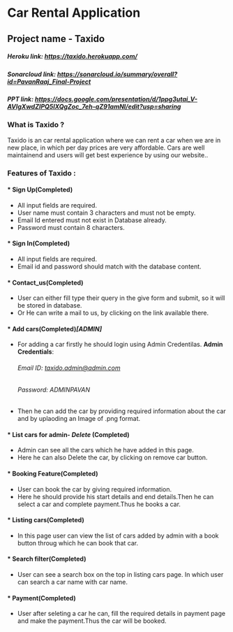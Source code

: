 # Car Rental Application
## Project name - Taxido
##### Heroku link: https://taxido.herokuapp.com/

##### Sonarcloud link: https://sonarcloud.io/summary/overall?id=PavanRaaj_Final-Project

##### PPT link: https://docs.google.com/presentation/d/1ppg3utai_V-AVIgXwdZIPQ5lXQgZoc_7eh-qZ91amNI/edit?usp=sharing


### What is Taxido ?
   <p> Taxido is an car rental application where we can rent a car when we are in new place, in which per day prices are very affordable. Cars are well maintainend and users will get best experience by using our website.. </p>

### Features of Taxido :

 #### * Sign Up(Completed)

   * All input fields are required.
   *  User name must contain 3 characters and must not be empty.
   * Email Id entered must not exist in Database already.
   * Password must contain 8 characters.
  #### * Sign In(Completed)

   * All input fields are required. 
   * Email id and password should match with the database content.
  #### * Contact_us(Completed)
   * User can either fill type their query in the give form and submit, so it will be stored in database. 
   * Or He can write a mail to us, by clicking on the link available there.

  #### * Add cars(Completed)_[ADMIN]_

   * For adding a car firstly he should login using Admin Credentilas.
       __Admin Credentials__:
       
       ###### Email ID: taxido.admin@admin.com
       ###### Password: ADMINPAVAN
   * Then he can add the car by providing required information about the car and by uplaoding an Image of .png format.   

  #### * List cars for admin- _Delete_ (Completed)
  
   * Admin can see all the cars which he have added in this page. 
   * Here he can also Delete the car, by clicking on remove car button.

  #### * Booking Feature(Completed)

   * User can book the car by giving required information.
   * Here he should provide his start details and end details.Then he can select a car and complete payment.Thus he books a car.

  #### * Listing cars(Completed)
   
   * In this page user can view the list of cars added by admin with a book button throug which he can book that car.

 #### * Search filter(Completed)

  * User can see a search box on the top in listing cars page. In which user can search a car name with car name.

  #### * Payment(Completed)
   
   * User after seleting a car he can, fill the required details in payment page and make the payment.Thus the car will be booked.

